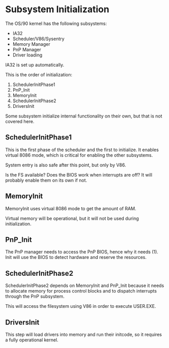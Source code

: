 # Subsystem Initialization

The OS/90 kernel has the following subsystems:
* IA32
* Scheduler/V86/Sysentry
* Memory Manager
* PnP Manager
* Driver loading

IA32 is set up automatically.

This is the order of initialization:
1. SchedulerInitPhase1
2. PnP_Init
3. MemoryInit
4. SchedulerInitPhase2
5. DriversInit

Some subsystem initialize internal functionality on their own, but that is not covered here.

## SchedulerInitPhase1

This is the first phase of the scheduler and the first to initialize. It enables virtual 8086 mode, which is critical for enabling the other subsystems.

System entry is also safe after this point, but only by V86.

Is the FS available? Does the BIOS work when interrupts are off? It will probably enable them on its own if not.

## MemoryInit

MemoryInit uses virtual 8086 mode to get the amount of RAM.

Virtual memory will be operational, but it will not be used during initialization.

## PnP_Init

The PnP manager needs to access the PnP BIOS, hence why it needs (1). Init will use the BIOS to detect hardware and reserve the resources.

## SchedulerInitPhase2

SchedulerInitPhase2 depends on MemoryInit and PnP_Init because it needs to allocate memory for process control blocks and to dispatch interrupts through the PnP subsystem.

This will access the filesystem using V86 in order to execute USER.EXE.

## DriversInit

This step will load drivers into memory and run their initcode, so it requires a fully operational kernel.
